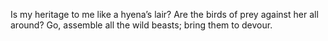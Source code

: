 Is my heritage to me like a hyena’s lair? Are the birds of prey against her all around? Go, assemble all the wild beasts; bring them to devour.
